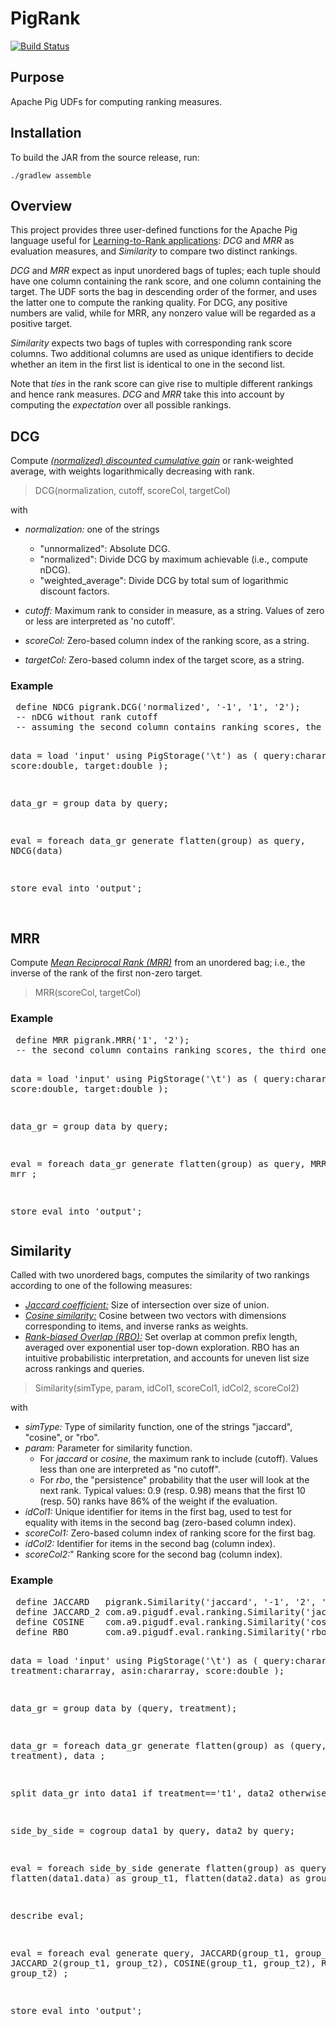 # PigRank

[![Build Status](https://secure.travis-ci.org/stefan-schroedl/pigrank.png?branch=master)](http://travis-ci.org/stefan-schroedl/pigrank)

## Purpose

Apache Pig UDFs for computing ranking measures.

## Installation

To build the JAR from the source release, run:

```
./gradlew assemble
```

## Overview

This project provides three user-defined functions for the Apache Pig language useful for [Learning-to-Rank applications](https://en.wikipedia.org/wiki/Learning_to_rank#Evaluation_measures): *DCG* and *MRR* as evaluation measures, and *Similarity* to compare two distinct rankings.

*DCG* and *MRR* expect as input unordered bags of tuples; each tuple should have one column containing the rank score, and one column containing the target. The UDF sorts the bag in descending order of the former, and uses the latter one to compute the ranking quality. For DCG, any positive numbers are valid, while for MRR, any nonzero value will be regarded as a positive target.

*Similarity* expects two bags of tuples with corresponding rank score columns. Two additional columns are used as unique identifiers to decide whether an item in the first list is identical to one in the second list. 

Note that *ties* in the rank score can give rise to multiple different rankings and hence rank measures. *DCG* and *MRR* take this into account by computing the *expectation* over all possible rankings.

## DCG

Compute [*(normalized) discounted cumulative gain*](https://en.wikipedia.org/wiki/Discounted_cumulative_gain) or rank-weighted average, with weights logarithmically decreasing with rank.

> DCG(normalization, cutoff, scoreCol, targetCol)

with
* *normalization:* one of the strings  
  * "unnormalized": Absolute DCG. 
  * "normalized": Divide DCG by maximum achievable (i.e., compute nDCG).
  * "weighted_average": Divide DCG by total sum of logarithmic discount factors.                  
                                                                                                                             
* *cutoff:* Maximum rank to consider in measure, as a string. Values of zero or less are interpreted as 'no cutoff'.       
* *scoreCol:* Zero-based column index of the ranking score, as a string.
* *targetCol:* Zero-based column index of the target score, as a string.

### Example

<dl>
 <pre>
 define NDCG pigrank.DCG('normalized', '-1', '1', '2');
 -- nDCG without rank cutoff
 -- assuming the second column contains ranking scores, the third one the target
 
 data = load 'input' using PigStorage('\t') as (
         query:chararray,
         score:double,
         target:double
 );

 data_gr = group data by query;

 eval = foreach data_gr
 generate
         flatten(group) as query,
         NDCG(data) 

 store eval into 'output';

</pre>
</dl>

## MRR

Compute [*Mean Reciprocal Rank (MRR)*](https://en.wikipedia.org/wiki/Mean_reciprocal_rank) from an unordered bag; i.e., the inverse of the rank of the first non-zero target.

> MRR(scoreCol, targetCol)

### Example

<dl>
<pre>
 define MRR pigrank.MRR('1', '2');
 -- the second column contains ranking scores, the third one the target
 
 data = load 'input' using PigStorage('\t') as (
    query:chararray,
    score:double,
    target:double
 );

 data_gr = group data by query;

 eval = foreach data_gr
 generate
    flatten(group) as query,
    MRR(data) as mrr
;

 store eval into 'output';
</pre>
</dl>

## Similarity

Called with two unordered bags, computes the similarity of two rankings according to one of the following measures:   
* [*Jaccard coefficient:*](https://en.wikipedia.org/wiki/Jaccard_index) Size of intersection over size of union.                                                                       
* [*Cosine similarity:*](https://en.wikipedia.org/wiki/Cosine_similarity) Cosine between two vectors with dimensions corresponding to items, and inverse ranks as weights.   
* [*Rank-biased Overlap (RBO):*](http://www.umiacs.umd.edu/~wew/papers/wmz10_tois.pdf) Set overlap at common prefix length, averaged over exponential user top-down exploration. RBO has an intuitive probabilistic interpretation, and accounts for uneven list size across rankings and queries.
 
> Similarity(simType, param, idCol1, scoreCol1, idCol2, scoreCol2)

with

* *simType:* Type of similarity function, one of the strings "jaccard", "cosine", or "rbo".
* *param:* Parameter for similarity function. 
  * For *jaccard* or *cosine*, the maximum rank to include (cutoff). Values less than one are interpreted as "no cutoff". 
  * For *rbo*, the "persistence" probability that the user will look at the next rank. Typical values: 0.9 (resp. 0.98) means that the first 10 (resp. 50) ranks have 86% of the weight if the evaluation.
* *idCol1:* Unique identifier for items in the first bag, used to test for equality with items in the second bag (zero-based column index).
* *scoreCol1:* Zero-based column index of ranking score for the first bag.
* *idCol2:* Identifier for items in the second bag (column index).
* *scoreCol2:*" Ranking score for the second bag (column index).

### Example

<dl>
<pre>
 define JACCARD   pigrank.Similarity('jaccard', '-1', '2', '3', '2', '3');
 define JACCARD_2 com.a9.pigudf.eval.ranking.Similarity('jaccard', '2', '2', '3', '2', '3');
 define COSINE    com.a9.pigudf.eval.ranking.Similarity('cosine', '-1', '2', '3', '2', '3');
 define RBO       com.a9.pigudf.eval.ranking.Similarity('rbo', '0.9', '2', '3', '2', '3');

 data = load 'input' using PigStorage('\t') as (
         query:chararray,
         treatment:chararray,
         asin:chararray,
         score:double
 );

 data_gr = group data by (query, treatment);

 data_gr = foreach data_gr
 generate
         flatten(group) as (query, treatment),
         data
 ;

 split data_gr into data1 if treatment=='t1', data2 otherwise;

 side_by_side = cogroup data1 by query, data2 by query;

 eval = foreach side_by_side
 generate
         flatten(group) as query,
         flatten(data1.data) as group_t1,
         flatten(data2.data) as group_t2
 ;

 describe eval;

 eval = foreach eval
 generate
         query,
         JACCARD(group_t1, group_t2),
         JACCARD_2(group_t1, group_t2),
         COSINE(group_t1, group_t2),
         RBO(group_t1, group_t2)
 ;

 store eval into 'output';
</pre>
</dl>

